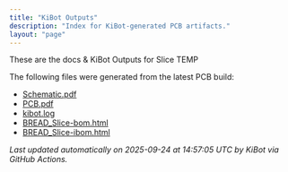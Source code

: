 ```yaml
---
title: "KiBot Outputs"
description: "Index for KiBot-generated PCB artifacts."
layout: "page"
---
```


These are the docs & KiBot Outputs for Slice TEMP

The following files were generated from the latest PCB build:

- [Schematic.pdf](./Schematic.pdf)
- [PCB.pdf](./PCB.pdf)
- [kibot.log](./kibot.log)
- [BREAD_Slice-bom.html](./BREAD_Slice-bom.html)
- [BREAD_Slice-ibom.html](./BREAD_Slice-ibom.html)

_Last updated automatically on 2025-09-24 at 14:57:05 UTC by KiBot via GitHub Actions._

